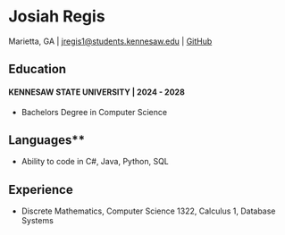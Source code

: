 
# **Josiah Regis**

Marietta, GA | jregis1@students.kennesaw.edu | [GitHub](https://github.com/IEatBoot)

## **Education**

#### **KENNESAW STATE UNIVERSITY** | **2024 - 2028**

- Bachelors Degree in Computer Science

## Languages**

- Ability to code in C#, Java, Python, SQL

## **Experience**

- Discrete Mathematics, Computer Science 1322, Calculus 1, Database Systems

